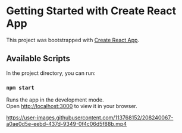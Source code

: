 # Getting Started with Create React App

This project was bootstrapped with [Create React App](https://github.com/facebook/create-react-app).

## Available Scripts

In the project directory, you can run:

### `npm start`

Runs the app in the development mode.\
Open [http://localhost:3000](http://localhost:3000) to view it in your browser.





https://user-images.githubusercontent.com/113768152/208240067-a0ae0d5e-eebd-437d-9349-0f4c06d5f88b.mp4
